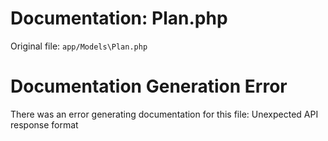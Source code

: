 # Documentation: Plan.php

Original file: `app/Models\Plan.php`

# Documentation Generation Error

There was an error generating documentation for this file: Unexpected API response format